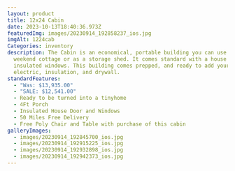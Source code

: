 ```yaml
---
layout: product
title: 12x24 Cabin
date: 2023-10-13T18:40:36.973Z
featuredImg: images/20230914_192858237_ios.jpg
imgAlt: 1224cab
Categories: inventory
description: The Cabin is an economical, portable building you can use as a
  weekend cottage or as a storage shed. It comes standard with a house door and
  insulated windows. This building comes prepped, and ready to add your own
  electric, insulation, and drywall.
standardFeatures:
  - "Was: $13,935.00"
  - "SALE: $12,541.00"
  - Ready to be turned into a tinyhome
  - 4Ft Porch
  - Insulated House Door and Windows
  - 50 Miles Free Delivery
  - Free Poly Chair and Table with purchase of this cabin
galleryImages:
  - images/20230914_192845700_ios.jpg
  - images/20230914_192915225_ios.jpg
  - images/20230914_192932898_ios.jpg
  - images/20230914_192942373_ios.jpg
---
```

